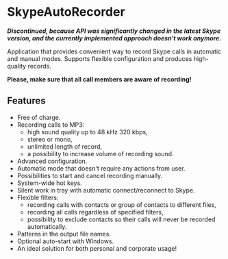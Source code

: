 # SkypeAutoRecorder

***Discontinued, because API was significantly changed in the latest Skype version, and the currently implemented approach doesn't work anymore.***

Application that provides convenient way to record Skype calls in automatic and manual modes. Supports flexible configuration and produces high-quality records.

**Please, make sure that all call members are aware of recording!**

## Features ##
- Free of charge.
- Recording calls to MP3:
  - high sound quality up to 48 kHz 320 kbps,
  - stereo or mono,
  - unlimited length of record,
  - a possibility to increase volume of recording sound.
- Advanced configuration.
- Automatic mode that doesn't require any actions from user.
- Possibilities to start and cancel recording manually.
- System-wide hot keys.
- Silent work in tray with automatic connect/reconnect to Skype.
- Flexible filters:
  - recording calls with contacts or group of contacts to different files,
  - recording all calls regardless of specified filters,
  - possibility to exclude contacts so their calls will never be recorded automatically.
- Patterns in the output file names.
- Optional auto-start with Windows.
- An ideal solution for both personal and corporate usage!
